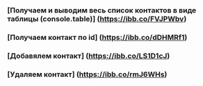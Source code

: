 ### [Получаем и выводим весь список контактов в виде таблицы (console.table)] (https://ibb.co/FVJPWbv)

### [Получаем контакт по id] (https://ibb.co/dDHMRf1)

### [Добавялем контакт] (https://ibb.co/LS1D1cJ)

### [Удаляем контакт] (https://ibb.co/rmJ6WHs)
